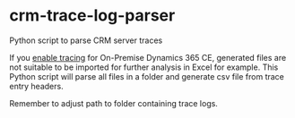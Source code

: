 # crm-trace-log-parser
Python script to parse CRM server traces

If you [enable tracing](https://learn.microsoft.com/en-us/previous-versions/troubleshoot/dynamics/crm/how-to-enable-tracing-in-dynamics-crm) for On-Premise Dynamics 365 CE, generated files are not suitable to be imported for further analysis in Excel for example.
This Python script will parse all files in a folder and generate csv file from trace entry headers.

Remember to adjust path to folder containing trace logs.
